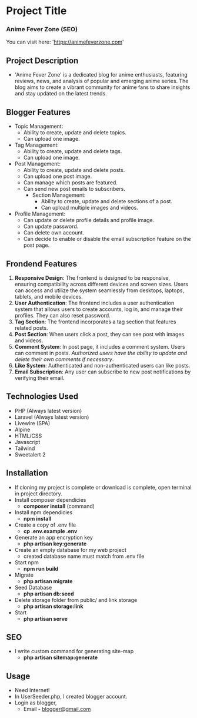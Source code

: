 
# Project Title

### Anime Fever Zone (SEO)

You can visit here: 'https://animefeverzone.com'

## Project Description

- 'Anime Fever Zone' is a dedicated blog for anime enthusiasts, featuring reviews, news, and analysis of popular and emerging anime series. The blog aims to create a vibrant community for anime fans to share insights and stay updated on the latest trends.

## Blogger Features

- Topic Management:
  - Ability to create, update and delete topics.
  - Can upload one image.
- Tag Management:
  - Ability to create, update and delete tags.
  - Can upload one image.
- Post Management:
  - Ability to create, update and delete posts.
  - Can upload one post image.
  - Can manage which posts are featured.
  - Can send new post emails to subscribers.
    - Section Management: 
      - Ability to create, update and delete sections of a post.
      - Can upload multiple images and videos.
- Profile Management: 
  - Can update or delete profile details and profile image.
  - Can update password.
  - Can delete own account.
  - Can decide to enable or disable the email subscription feature on the post page.

## Frondend Features

1. **Responsive Design**: The frontend is designed to be responsive, ensuring compatibility across different devices and screen sizes. Users can access and utilize the system seamlessly from desktops, laptops, tablets, and mobile devices.
2. **User Authentication**: The frontend includes a user authentication system that allows users to create accounts, log in, and manage their profiles. They can also reset password.
3. **Tag Section**:  The frontend incorporates a tag section that features related posts.
4. **Post Section**: When users click a post, they can see post with images and videos.
5. **Comment System**: In post page, it includes a comment system. Users can comment in posts. *Authorized users have the ability to update and delete their own comments if necessary*.
6. **Like System**: Authenticated and non-authenticated users can like posts.
7. **Email Subscription**: Any user can subscribe to new post notifications by verifying their email.


## Technologies Used 

- PHP (Always latest version)
- Laravel (Always latest version)
- Livewire (SPA)
- Alpine
- HTML/CSS
- Javascript
- Tailwind
- Sweetalert 2

## Installation

- If cloning my project is complete or download is complete, open terminal in project directory.
- Install composer dependicies
  - **composer install** (command)
- Install npm dependicies
  - **npm install**
- Create a copy of .env file
  - **cp .env.example .env**
- Generate an app encryption key
  - **php artisan key:generate**
- Create an empty database for my web project
  - created database name must match from .env file
- Start npm 
  - **npm run build**
- Migrate
  - **php artisan migrate**
- Seed Database
  - **php artisan db:seed**
- Delete storage folder from public/ and link storage
  - **php artisan storage:link**
- Start 
  - **php artisan serve**

## SEO  

- I write custom command for generating site-map
  - **php artisan sitemap:generate**

## Usage

- Need Internet!
- In UserSeeder.php, I created blogger account.
- Login as blogger,
  - Email - blogger@gmail.com

